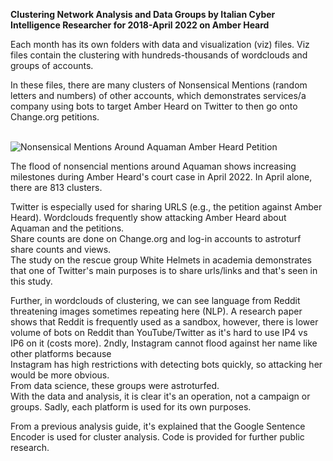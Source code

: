 <b>Clustering Network Analysis and Data Groups by Italian Cyber Intelligence Researcher for 2018-April 2022 on Amber Heard</b>

Each month has its own folders with data and visualization (viz) files. Viz files contain the clustering with hundreds-thousands of wordclouds and groups of accounts.

In these files, there are many clusters of Nonsensical Mentions (random letters and numbers) of other accounts, which demonstrates services/a company using bots to target Amber Heard on Twitter to then go onto Change.org petitions. 

<br>
<div style="width:500px ; height:100px">
<img src="/blob/main/Twitter%20Analysis/2018-2022%20Cluster%20Twitter%20Analysis/2022%20Clustering%20Twitter%20Result/viz/apr/wordcloud_234.png" alt="Nonsensical Mentions Around Aquaman Amber Heard Petition" title="April wordcloud 234 nonsensical mentions Aquaman Amber Heard"><div>

The flood of nonsencial mentions around Aquaman shows increasing milestones during Amber Heard's court case in April 2022. In April alone, there are 813 clusters.
  
Twitter is especially used for sharing URLS (e.g., the petition against Amber Heard). Wordclouds frequently show attacking Amber Heard about Aquaman and the petitions. <br>Share counts are done on Change.org and log-in accounts to astroturf share counts and views.
<br>The study on the rescue group White Helmets in academia demonstrates that one of Twitter's main purposes is to share urls/links and that's seen in this study.

Further, in wordclouds of clustering, we can see language from Reddit threatening images sometimes repeating here (NLP). A research paper shows that Reddit is frequently used as a sandbox, however, there is lower volume of bots on Reddit than YouTube/Twitter as it's hard to use IP4 vs IP6 on it (costs more). 2ndly, Instagram cannot flood against her name like other platforms because <br>Instagram has high restrictions with detecting bots quickly, so attacking her would be more obvious.
<br>From data science, these groups were astroturfed.
<br>With the data and analysis, it is clear it's an operation, not a campaign or groups. Sadly, each platform is used for its own purposes. 

From a previous analysis guide, it's explained that the Google Sentence Encoder is used for cluster analysis. Code is provided for further public research.
